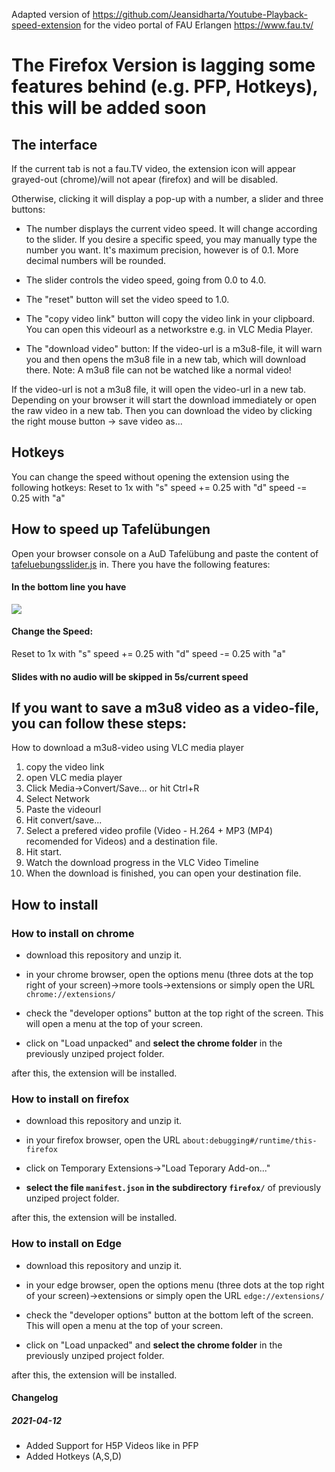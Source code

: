 Adapted version of https://github.com/Jeansidharta/Youtube-Playback-speed-extension for the video portal of FAU Erlangen https://www.fau.tv/

# The Firefox Version is lagging some features behind (e.g. PFP, Hotkeys), this will be added soon

## The interface

If the current tab is not a fau.TV video, the extension icon will appear grayed-out (chrome)/will not apear (firefox) and will be disabled. 

Otherwise, clicking it will display a pop-up with a number, a slider and three buttons:

- The number displays the current video speed. It will change according to the slider. If you desire a specific speed, you may manually type the number you want. It's maximum precision, however is of 0.1. More decimal numbers will be rounded.

- The slider controls the video speed, going from 0.0 to 4.0.

- The "reset" button will set the video speed to 1.0.

- The "copy video link" button will copy the video link in your clipboard. You can open this videourl as a networkstre e.g. in VLC Media Player.

- The "download video" button: 
If the video-url is a m3u8-file, it will warn you and then opens the m3u8 file in a new tab, which will download there. Note: A m3u8 file can not be watched like a normal video!

If the video-url is not a m3u8 file, it will open the video-url in a new tab. Depending on your browser it will start the download immediately or open the raw video in a new tab. Then you can download the video by clicking the right mouse button -> save video as...

## Hotkeys
You can change the speed without opening the extension using the following hotkeys:
Reset to 1x with "s"
speed += 0.25  with "d"
speed -= 0.25  with "a"

## How to speed up Tafelübungen
Open your browser console on a AuD Tafelübung and paste the content of [tafeluebungsslider.js](tafeluebungsspeeder.js) in.
There you have the following features:

#### In the bottom line you have
![](https://matoex.uber.space/xbackbone/QaQI5/mUluraZa54.png/raw)

#### Change the Speed:
Reset to 1x with "s"
speed += 0.25  with "d"
speed -= 0.25  with "a"

#### Slides with no audio will be skipped in 5s/current speed

## If you want to save a m3u8 video as a video-file, you can follow these steps:
How to download a m3u8-video using VLC media player 

1. copy the video link
2. open VLC media player
3. Click Media->Convert/Save... or hit Ctrl+R
4. Select Network
5. Paste the videourl
6. Hit convert/save...
7. Select a prefered video profile (Video - H.264 + MP3 (MP4) recomended for Videos) and a destination file.
8. Hit start.
9. Watch the download progress in the VLC Video Timeline
10. When the download is finished, you can open your destination file.

## How to install

### How to install on chrome

- download this repository and unzip it.

- in your chrome browser, open the options menu (three dots at the top right of your screen)->more tools->extensions or simply open the URL `chrome://extensions/`

- check the "developer options" button at the top right of the screen. This will open a menu at the top of your screen.

- click on "Load unpacked" and **select the chrome folder** in the previously unziped project folder.

after this, the extension will be installed.


### How to install on firefox

- download this repository and unzip it.

- in your firefox browser, open the URL `about:debugging#/runtime/this-firefox`

- click on Temporary Extensions->"Load Teporary Add-on..."

- **select the file `manifest.json` in the subdirectory `firefox/`** of previously unziped project folder.

after this, the extension will be installed.

### How to install on Edge

- download this repository and unzip it.

- in your edge browser, open the options menu (three dots at the top right of your screen)->extensions or simply open the URL `edge://extensions/`

- check the "developer options" button at the bottom left of the screen. This will open a menu at the top of your screen.

- click on "Load unpacked" and **select the chrome folder** in the previously unziped project folder.

after this, the extension will be installed.


#### Changelog

##### 2021-04-12
- Added Support for H5P Videos like in PFP
- Added Hotkeys (A,S,D)